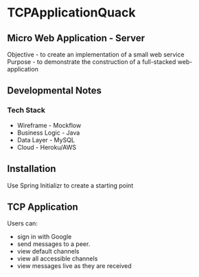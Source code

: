 # TCPApplicationQuack

## Micro Web Application - Server

Objective - to create an implementation of a small web service  
Purpose - to demonstrate the construction of a full-stacked web-application


## Developmental Notes

### Tech Stack

* Wireframe - Mockflow
* Business Logic - Java
* Data Layer - MySQL
* Cloud - Heroku/AWS


## Installation

Use Spring Initializr to create a starting point

## TCP Application

Users can:

 - sign in with Google
 - send messages to a peer.
 - view default channels
 - view all accessible channels
 - view messages live as they are received
